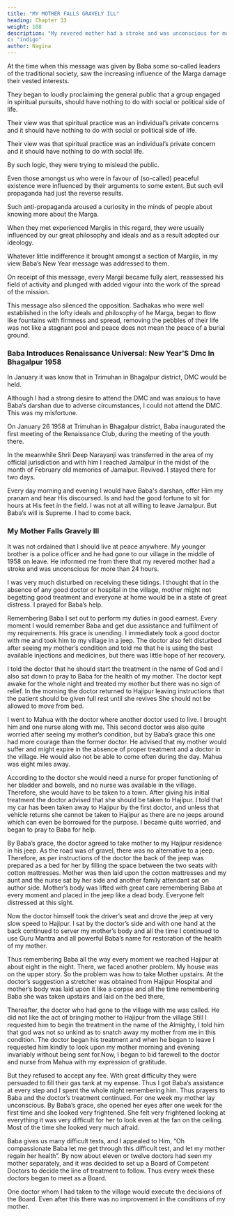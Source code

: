 ```yaml
---
title: "MY MOTHER FALLS GRAVELY ILL"
heading: Chapter 33
weight: 108
description: "My revered mother had a stroke and was unconscious for more than 24 hours"
c: "indigo"
author: Nagina
---
```



At the time when this message was given by Baba some so-called leaders of the traditional society, saw the increasing influence of the Marga damage their vested interests. 

They began to loudly proclaiming the general public that a group engaged in spiritual pursuits, should have nothing to do with social or political side of life. 

Their view was that spiritual practice was an individual’s private concerns and it should have nothing to do with social or political side of life. 

Their view was that spiritual practice was an individual’s private concern and it should have nothing to do with social life. 

By such logic, they were trying to mislead the public.

Even those amongst us who were in favour of (so-called) peaceful existence were influenced by their arguments to some extent. But such evil propaganda had just the reverse results. 

Such anti-propaganda aroused a curiosity in the minds of people about knowing more about the Marga. 

When they met experienced Margiis in this regard, they were usually influenced by our great philosophy and ideals and as a result adopted our ideology.

Whatever little indifference it brought amongst a section of Margiis, in my view Baba’s New Year message was addressed to them. 

On receipt of this message, every Margii became fully alert, reassessed his field of activity and plunged with added vigour into the work of the spread of the mission.

This message also silenced the opposition. Sadhakas who were well established in the lofty ideals and philosophy of he Marga, began to flow like fountains with firmness and spread, removing the pebbles of their life was not like a stagnant pool and peace does not mean the peace of a burial ground.


### Baba Introduces Renaissance Universal: New Year’S Dmc In Bhagalpur 1958

In January it was know that in Trimuhan in Bhagalpur district, DMC would be held. 

Although I had a strong desire to attend the DMC and was anxious to have Baba’s darshan due to adverse circumstances, I could not attend the DMC. This was my misfortune. 

On January 26 1958 at Trimuhan in Bhagalpur district, Baba inaugurated the first meeting of the Renaissance Club, during the meeting of the youth there.

In the meanwhile Shrii Deep Narayanji was transferred in the area of my official jurisdiction and with him I reached Jamalpur in the midst of the month of February old memories of Jamalpur. Revived. I stayed there for two days.

Every day morning and evening I would have Baba's darshan, offer Him my pranam and hear His discoursed. Is and had the good fortune to sit for hours at His feet in the field. I was not at all willing to leave Jamalpur. But Baba’s will is Supreme. I had to come back.


### My Mother Falls Gravely Ill

It was not ordained that I should live at peace anywhere. My younger brother is
a police officer and he had gone to our village in the middle of 1958 on leave. He
informed me from there that my revered mother had a stroke and was unconscious for
more than 24 hours. 

I was very much disturbed on receiving these tidings. I thought that in the absence of any good doctor or hospital in the village, mother might not begetting good treatment and everyone at home would be in a state of great distress. I
prayed for Baba’s help.

Remembering Baba I set out to perform my duties in good earnest. Every
moment I would remember Baba and get due assistance and fulfilment of my
requirements. His grace is unending. I immediately took a good doctor with me and
took him to my village in a jeep. The doctor also felt disturbed after seeing my mother’s
condition and told me that he is using the best available injections and medicines, but
there was little hope of her recovery.

I told the doctor that he should start the treatment in the name of God and I also
sat down to pray to Baba for the health of my mother. The doctor kept awake for the
whole night and treated my mother but there was no sign of relief. In the morning the
doctor returned to Hajipur leaving instructions that the patient should be given full rest
until she revives She should not be allowed to move from bed.

I went to Mahua with the doctor where another doctor used to live. I brought him
and one nurse along with me. This second doctor was also quite worried after seeing
my mother’s condition, but by Baba’s grace this one had more courage than the former
doctor. He advised that my mother would suffer and might expire in the absence of
proper treatment and a doctor in the village. He would also not be able to come often
during the day. Mahua was eight miles away. 

According to the doctor she would need a
nurse for proper functioning of her bladder and bowels, and no nurse was available in
the village. Therefore, she would have to be taken to a town. After giving his initial
treatment the doctor advised that she should be taken to Hajipur. I told that my car has
been taken away to Hajipur by the first doctor, and unless that vehicle returns she
cannot be taken to Hajipur as there are no jeeps around which can even be borrowed
for the purpose. I became quite worried, and began to pray to Baba for help.

By Baba’s grace, the doctor agreed to take mother to my Hajipur residence in
his jeep. As the road was of gravel, there was no alternative to a jeep. Therefore, as
per instructions of the doctor the back of the jeep was prepared as a bed for her by
filling the space between the two seats with cotton mattresses. Mother was then laid
upon the cotton mattresses and my aunt and the nurse sat by her side and another
family attendant sat on author side. Mother’s body was lifted with great care
remembering Baba at every moment and placed in the jeep like a dead body. Everyone
felt distressed at this sight.

Now the doctor himself took the driver’s seat and drove the jeep at very slow
speed to Hajipur. I sat by the doctor’s side and with one hand at the back continued to
server my mother’s body and all the time I continued to use Guru Mantra and all
powerful Baba’s name for restoration of the health of my mother.

Thus remembering Baba all the way every moment we reached Hajipur at
about eight in the night. There, we faced another problem. My house was on the upper
story. So the problem was how to take Mother upstairs. At the doctor’s suggestion a
stretcher was obtained from Hajipur Hospital and mother’s body was laid upon it like a
corpse and all the time remembering Baba she was taken upstairs and laid on the bed
there,

Thereafter, the doctor who had gone to the village with me was called. He did
not like the act of bringing mother to Hajipur from the village Still I requested him to
begin the treatment in the name of the Almighty, I told him that god was not so unkind
as to snatch away my mother from me in this condition. The doctor began his treatment
and when he began to leave I requested him kindly to look upon my mother morning
and evening invariably without being sent for.Now, I began to bid farewell to the doctor and nurse from Mahua with my expression of gratitude.

But they refused to accept any fee. With great difficulty they
were persuaded to fill their gas tank at my expense. Thus I got Baba’s assistance at
every step and I spent the whole night remembering him. Thus prayers to Baba and the
doctor’s treatment continued. For one week my mother lay unconscious. By Baba’s
grace, she opened her eyes after one week for the first time and she looked very
frightened. She felt very frightened looking at everything it was very difficult for her to
look even at the fan on the ceiling. Most of the time she looked very much afraid.

Baba gives us many difficult tests, and I appealed to Him, “Oh compassionate
Baba let me get through this difficult test, and let my mother regain her health”.
By now about eleven or twelve doctors had seen my mother separately, and it
was decided to set up a Board of Competent Doctors to decide the line of treatment to
follow. Thus every week these doctors began to meet as a Board.

One doctor whom I had taken to the village would execute the decisions of the
Board. Even after this there was no improvement in the conditions of my mother.


